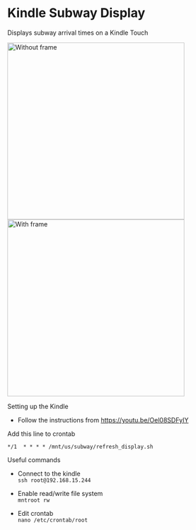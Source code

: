 # Kindle Subway Display
Displays subway arrival times on a Kindle Touch


<img width="400" alt="Without frame" src="https://user-images.githubusercontent.com/6628497/158081248-ed2de740-1d91-4238-b835-28ccdffb461d.jpg"> <img width="400" alt="With frame" src="https://user-images.githubusercontent.com/6628497/158081268-eeabc0e9-fbc7-44aa-93c8-01c449148b56.jpg">


Setting up the Kindle
- Follow the instructions from https://youtu.be/Oel08SDFyIY


Add this line to crontab
```
*/1  * * * * /mnt/us/subway/refresh_display.sh      
```

Useful commands

- Connect to the kindle  
`ssh root@192.168.15.244`

- Enable read/write file system  
`mntroot rw`

- Edit crontab  
`nano /etc/crontab/root`

